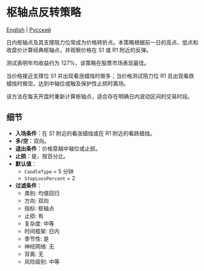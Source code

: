 # 枢轴点反转策略
[English](README.md) | [Русский](README_ru.md)

日内枢轴点及其支撑阻力位常成为价格转折点。本策略根据前一日的高点、低点和收盘价计算经典枢轴点，并观察价格在 S1 或 R1 附近的反弹。

测试表明年均收益约为 127%，该策略在股票市场表现最佳。

当价格接近支撑位 S1 并出现看涨蜡烛时做多；当价格测试阻力位 R1 且出现看跌蜡烛时做空。达到中轴位或触及保护性止损时离场。

该方法在每天开盘时重新计算枢轴点，适合存在明确日内波动区间的交易时段。

## 细节

- **入场条件**：在 S1 附近的看涨蜡烛或在 R1 附近的看跌蜡烛。
- **多/空**：双向。
- **退出条件**：价格穿越中轴位或止损。
- **止损**：是，按百分比。
- **默认值**：
  - `CandleType` = 5 分钟
  - `StopLossPercent` = 2
- **过滤条件**：
  - 类别: 均值回归
  - 方向: 双向
  - 指标: 枢轴点
  - 止损: 有
  - 复杂度: 中等
  - 时间框架: 日内
  - 季节性: 是
  - 神经网络: 无
  - 背离: 无
  - 风险级别: 中等

